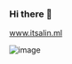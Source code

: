 ### Hi there 👋

www.itsalin.ml

![image](https://user-images.githubusercontent.com/6263626/105077549-e8379000-5a49-11eb-836f-79d39051918b.png)


